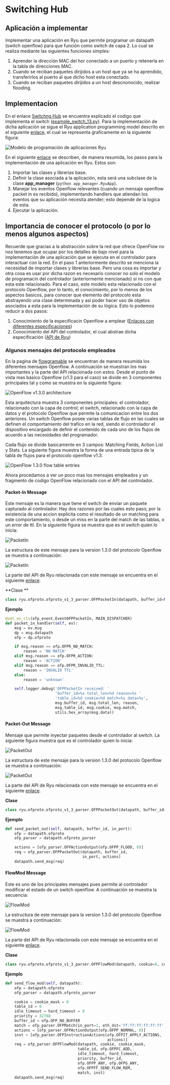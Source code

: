 # Switching Hub

## Aplicación a implementar ##

Implementar una aplicación en Ryu que permite programar un datapath (switch openflow) para que función como switch de capa 2.
Lo cual se realiza mediante las siguientes funciones simples:
1. Aprender la dirección MAC del hor conectado a un puerto y retenerla en la tabla de direcciones MAC.
2. Cuando se reciban paquetes dirijidos a un host que ya se ha aprendido, transferirlos al puerto al que dicho host esta conectado.
3. Cuando se reciban paquetes dirijidos a un host descnonocido, realizar flooding.

##  Implementacion ##

En el enlace [Switchng Hub](https://osrg.github.io/ryu-book/en/html/switching_hub.html) se encuentra explicado el codigo que implementa el
switch ([example_switch_13.py](./example_switch_13.py)). Para la implementacíón de dicha aplicación se sigue el Ryu application programming model
descrito en el siguiente [enlace](https://ryu.readthedocs.io/en/latest/ryu_app_api.html#ryu-application-programming-model), el cual se representa
graficamente en la siguiente figura:

![Modelo de programación de aplicaciones Ryu](https://osrg.github.io/ryu-book/en/html/_images/fig1.png)

En el siguiente [enlace](https://github.com/knetsolutions/learn-sdn-with-ryu/blob/master/ryu_part2.md) se describen, de manera resumida, los pasos para 
la implementación de una aplicación en Ryu. Estos son:
1. Importar las clases y librerias base.
2. Definir la clase asociada a la aplicación, esta será una subclase de la clase **app_manager** (```python app_manager.RyuApp```).
3. Manejar los eventos Openflow relevantes (cuando un mensaje openflow packet in es recibido), implementando handlers que atiendan los eventos que su aplicación necesita atender; esto
depende de la logica de esta.
4. Ejecutar la aplicación.

## Importancia de conocer el protocolo (o por lo menos algunos aspectos) ##

Recuerde que gracias a la abstracción sobre la red que ofrece OpenFlow no nos tenemos que ocupar por los detalles de
bajo nivel para la implementación de una aplicación que se ejecuta en el controlador para interactuar con la red. En el paso 1 anteriormente descrito se menciona la necesidad de importar clases y librerias base. Pero una cosa es importar y otra cosa es usar por dicha razon es necesario conocer no solo el modelo de programacin del controlador (anteriormente mencionado) si no con que esta este relacionado. Para el caso, este modelo esta relacionado con el protocolo Openflow, por lo tanto, el conocimiento, por lo menos de los aspectos basicos, para conocer que elemento del protocolo esta abstrayendo una clase determinada y asi poder hacer uso de objetos asociados a esta para la implementación de su lógica. Esto lo podemos reducir a dos pasos:
1. Conocimiento de la especificacin Openflow a emplear ([Enlaces con diferentes especificaciones](https://www.opennetworking.org/software-defined-standards/specifications/))
2. Conocimiento del API del controlador, el cual abstrae dicha especificación ([API de Ryu](https://ryu.readthedocs.io/en/latest/index.html))

### Algunos mensajes del protocolo empleados ###
En la pagina de [flowgramable](http://flowgrammable.org/sdn/openflow/message-layer/) se encuentran de manera resumida los diferentes mensajes Openflow. A continuación se muestran los mas importantes y la parte del API relacionada con estos. Desde el punto de vista mas basico Openflow (v1.3 para el caso) se divide en 3 componentes principales tal y como se muestra en la siguiente figura:

![OpenFlow v1.3.0 architecture](http://docs.ruckuswireless.com/fastiron/08.0.61/fastiron-08061-sdnguide/GUID-913C049F-EC28-4C54-B736-6A59100DC932-output_low.png)

Esta arquitectura muestra 3 componentes principales: el controlador, relacionado con la capa de control; el switch, relacionado con la capa de datos y el protocolo Openflow que permite la comunicacion entre los dos anteriores. Un switch Openflow posee varias tablas de flujo en las cuales se definen el comportamiento del trafico en la red, siendo el controlador el dispositivo encargado de definir el contenido de cada uno de los flujos de acuerdo a las necesidades del programador.

Cada flujo se divide basicamente en 3 campos: Matching Fields, Action List y Stats. La siguiente figura muestra la forma de una entrada tipica de la tabla de flujos para el protocolo openflow v1.3:

![OpenFlow 1.3.0 flow table entries](http://docs.ruckuswireless.com/fastiron/08.0.61/fastiron-08061-sdnguide/GUID-4B59E1AC-6945-4297-A4F5-4E2D45EB85EA-output_low.png)

Ahora procedamos a ver un poco mas los mensajes empleados y un fragmento de codigo OpenFlow relacionado con el API del controlador.

#### Packet-In Message ####

Este mensaje es la manera que tiene el switch de enviar un paquete capturado al controlador. Hay dos razones por las cuales esto paso; por la existencia de una accion explicita como el resultado de un matching para este comportamiento, o desde un miss en la parte del match de las tablas, o un error de ttl. En la siguiente figura se muestra que es el switch quien lo inicia:

![PacketIn](http://flowgrammable.org/static/media/uploads/msgs/packet_in_sequence.png)

La estructura de este mensaje para la version 1.3.0 del protocolo Openflow se muestra a continuación:

![PacketIn](http://flowgrammable.org/static/media/uploads/msgs/packet_in_1_3.png)

La parte del API de Ryu relacionada con este mensaje se encuentra en el siguiente [enlace](https://ryu.readthedocs.io/en/latest/ofproto_v1_0_ref.html#packet-in-message). 

**Clase **

```python 
class ryu.ofproto.ofproto_v1_3_parser.OFPPacketIn(datapath, buffer_id=None, total_len=None, reason=None, table_id=None, cookie=None, match=None, data=None)
```

**Ejemplo**

```python 
@set_ev_cls(ofp_event.EventOFPPacketIn, MAIN_DISPATCHER)
def packet_in_handler(self, ev):
    msg = ev.msg
    dp = msg.datapath
    ofp = dp.ofproto

    if msg.reason == ofp.OFPR_NO_MATCH:
        reason = 'NO MATCH'
    elif msg.reason == ofp.OFPR_ACTION:
        reason = 'ACTION'
    elif msg.reason == ofp.OFPR_INVALID_TTL:
        reason = 'INVALID TTL'
    else:
        reason = 'unknown'

    self.logger.debug('OFPPacketIn received: '
                      'buffer_id=%x total_len=%d reason=%s '
                      'table_id=%d cookie=%d match=%s data=%s',
                      msg.buffer_id, msg.total_len, reason,
                      msg.table_id, msg.cookie, msg.match,
                      utils.hex_array(msg.data))
```

#### Packet-Out Message ####
Mensaje que permite inyectar paquetes desde el controlador al switch. La siguiente figura muestra que es el controlador quien lo inicia:

![PacketOut](http://flowgrammable.org/static/media/uploads/msgs/packet_out.png)

La estructura de este mensaje para la version 1.3.0 del protocolo Openflow se muestra a continuación:

![PacketOut](http://flowgrammable.org/static/media/uploads/msg_structure/packet_out_1_1.png)

La parte del API de Ryu relacionada con este mensaje se encuentra en el siguiente [enlace](https://ryu.readthedocs.io/en/latest/ofproto_v1_3_ref.html#packet-out-message). 

**Clase**

```python 
class ryu.ofproto.ofproto_v1_3_parser.OFPPacketOut(datapath, buffer_id=None, in_port=None, actions=None, data=None, actions_len=None)
```

**Ejemplo**

```python 
def send_packet_out(self, datapath, buffer_id, in_port):
    ofp = datapath.ofproto
    ofp_parser = datapath.ofproto_parser

    actions = [ofp_parser.OFPActionOutput(ofp.OFPP_FLOOD, 0)]
    req = ofp_parser.OFPPacketOut(datapath, buffer_id,
                                  in_port, actions)
    datapath.send_msg(req)
```

#### FlowMod Message ####
Este es uno de los principales mensajes pues permite al controlador modificar el estado de un switch openflow. A continuación se muestra la secuencia:

![FlowMod](http://flowgrammable.org/static/media/uploads/msgs/flow_mod_sequence.png)

La estructura de este mensaje para la version 1.3.0 del protocolo Openflow se muestra a continuación:

![FlowMod](http://flowgrammable.org/static/media/uploads/msgs/flow_mod_1_1.png)

La parte del API de Ryu relacionada con este mensaje se encuentra en el siguiente [enlace](https://ryu.readthedocs.io/en/latest/ofproto_v1_3_ref.html#ryu.ofproto.ofproto_v1_3_parser.OFPFlowMod). 

**Clase**

```python 
class ryu.ofproto.ofproto_v1_3_parser.OFPFlowMod(datapath, cookie=0, cookie_mask=0, table_id=0, command=0, idle_timeout=0, hard_timeout=0, priority=32768, buffer_id=4294967295, out_port=0, out_group=0, flags=0, match=None, instructions=None)
```

**Ejemplo**

```python 
def send_flow_mod(self, datapath):
    ofp = datapath.ofproto
    ofp_parser = datapath.ofproto_parser

    cookie = cookie_mask = 0
    table_id = 0
    idle_timeout = hard_timeout = 0
    priority = 32768
    buffer_id = ofp.OFP_NO_BUFFER
    match = ofp_parser.OFPMatch(in_port=1, eth_dst='ff:ff:ff:ff:ff:ff')
    actions = [ofp_parser.OFPActionOutput(ofp.OFPP_NORMAL, 0)]
    inst = [ofp_parser.OFPInstructionActions(ofp.OFPIT_APPLY_ACTIONS,
                                             actions)]
    req = ofp_parser.OFPFlowMod(datapath, cookie, cookie_mask,
                                table_id, ofp.OFPFC_ADD,
                                idle_timeout, hard_timeout,
                                priority, buffer_id,
                                ofp.OFPP_ANY, ofp.OFPG_ANY,
                                ofp.OFPFF_SEND_FLOW_REM,
                                match, inst)
    datapath.send_msg(req)
```




